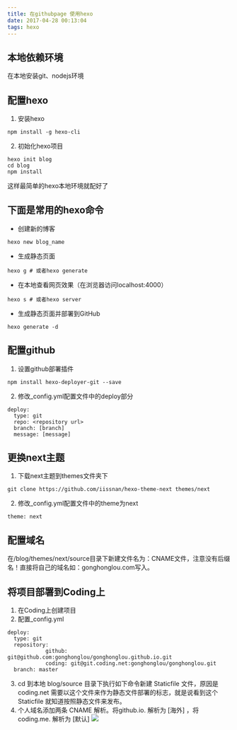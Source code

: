 ```yaml
---
title: 在githubpage 使用hexo
date: 2017-04-28 00:13:04
tags: hexo
---
```


## 本地依赖环境
在本地安装git、nodejs环境

## 配置hexo
1. 安装hexo
```shell
npm install -g hexo-cli
```

2. 初始化hexo项目
```shell
hexo init blog
cd blog
npm install
```
这样最简单的hexo本地环境就配好了

<!--more-->

## 下面是常用的hexo命令
- 创建新的博客
```
hexo new blog_name
```
- 生成静态页面
```shell
hexo g # 或者hexo generate 
```
- 在本地查看网页效果（在浏览器访问localhost:4000）
```shell
hexo s # 或者hexo server
```
- 生成静态页面并部署到GitHub
```shell
hexo generate -d
```

##  配置github
1. 设置github部署插件
```shell
npm install hexo-deployer-git --save
```
2. 修改_config.yml配置文件中的deploy部分
```shell
deploy:
  type: git
  repo: <repository url>
  branch: [branch]
  message: [message]
```

## 更换next主题
1. 下载next主题到themes文件夹下
```shell
git clone https://github.com/iissnan/hexo-theme-next themes/next
```
2. 修改_config.yml配置文件中的theme为next
```shell
theme: next
```

## 配置域名
在/blog/themes/next/source目录下新建文件名为：CNAME文件，注意没有后缀名！直接将自己的域名如：gonghonglou.com写入。

## 将项目部署到Coding上
1. 在Coding上创建项目
2. 配置_config.yml
```shell
deploy:
  type: git
  repository: 
            github: git@github.com:gonghonglou/gonghonglou.github.io.git
            coding: git@git.coding.net:gonghonglou/gonghonglou.git
  branch: master
```
3. cd 到本地 blog/source 目录下执行如下命令新建 Staticfile 文件，原因是 coding.net 需要以这个文件来作为静态文件部署的标志，就是说看到这个 Staticfile 就知道按照静态文件来发布。
4. 个人域名添加两条 CNAME 解析。将github.io. 解析为 [海外] ，将 coding.me. 解析为 [默认]
![](http://image.gonghonglou.com/firstblog/two-cname.png)
